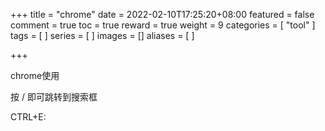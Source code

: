 +++
title = "chrome"
date = 2022-02-10T17:25:20+08:00
featured = false
comment = true
toc = true
reward = true
weight = 9
categories = [
  "tool"
]
tags = [
]
series = [
]
images = []
aliases = [
]

+++

chrome使用

<!--more-->







按 / 即可跳转到搜索框 



CTRL+E:





